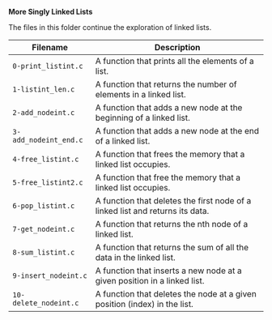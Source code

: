 **More Singly Linked Lists**


The files in this folder continue the exploration of linked lists.

| Filename | Description|
|---|---|
| `0-print_listint.c` | A function that prints all the elements of a list.|
|`1-listint_len.c`| A function that returns the number of elements in a linked list.|
|`2-add_nodeint.c`| A function that adds a new node at the beginning of a linked list.|
|`3-add_nodeint_end.c`| A function that adds a new node at the end of a linked list.|
|`4-free_listint.c` | A function that frees the memory that a linked list occupies.|
|`5-free_listint2.c` | A function that free the memory that a linked list occupies.|
|`6-pop_listint.c` | A function that deletes the first node of a linked list and returns its data.|
|`7-get_nodeint.c` | A function that returns the nth node of a linked list.|
|`8-sum_listint.c` | A function that returns the sum of all the data in the linked list.|
|`9-insert_nodeint.c` | A function that inserts a new node at a given position in a linked list.|
|`10-delete_nodeint.c` | A function that deletes the node at a given position (index) in the list.|
